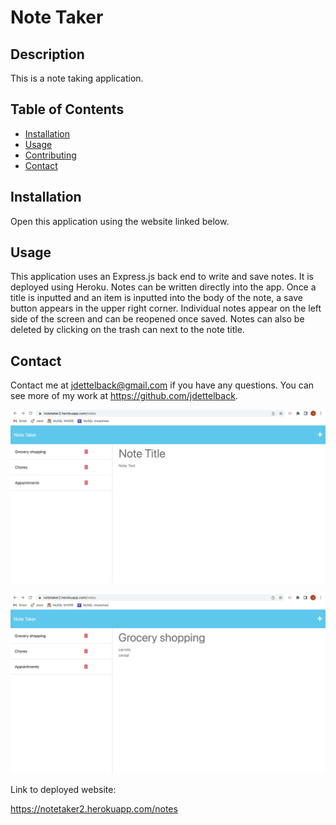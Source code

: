 # Note Taker

## Description
This is a note taking application. 


## Table of Contents
* [Installation](#installation)
* [Usage](#usage)
* [Contributing](#contributing)
* [Contact](#contact)


## Installation
Open this application using the website linked below.


## Usage
This application uses an Express.js back end to write and save notes. It is deployed using Heroku. Notes can be written directly into the app.  Once a title is inputted and an item is inputted into the body of the note, a save button appears in the upper right corner. Individual notes appear on the left side of the screen and can be reopened once saved. Notes can also be deleted by clicking on the trash can next to the note title. 


## Contact
Contact me at [jdettelback@gmail.com](mailto:jdettelback@gmail.com) if you have any questions.  You can see more of my work at <https://github.com/jdettelback>.


  ![screenshot](https://raw.githubusercontent.com/jdettelback/notetaker/main/images/screenshotnotetaker.png)
  
  ![screenshot](https://raw.githubusercontent.com/jdettelback/notetaker/main/images/screenshotnotetaker2.png)

Link to deployed website:

  https://notetaker2.herokuapp.com/notes

